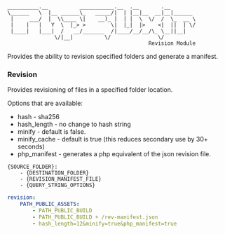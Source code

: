 ```
__________.__          ___________.__  .__       .__        
\______   \  |__ ______\_   _____/|  | |__|__  __|__|______ 
 |     ___/  |  \\____ \|    __)_ |  | |  \  \/  /  \_  __ \
 |    |   |   Y  \  |_> >        \|  |_|  |>    <|  ||  | \/
 |____|   |___|  /   __/_______  /|____/__/__/\_ \__||__|   
               \/|__|          \/               \/          
                                             Revision Module
```

Provides the ability to revision specified folders and generate a manifest.

### Revision

Provides revisioning of files in a specified folder location.

Options that are available:

* hash - sha256
* hash_length - no change to hash string
* minify - default is false.
* minify_cache - default is true (this reduces secondary use by 30+ seconds)
* php_manifest - generates a php equivalent of the json revision file.

```
{SOURCE_FOLDER}:
    - {DESTINATION_FOLDER}
    - {REVISION_MANIFEST_FILE}
    - {QUERY_STRING_OPTIONS}
```

```yaml
revision:
    PATH_PUBLIC_ASSETS:
        - PATH_PUBLIC_BUILD
        - PATH_PUBLIC_BUILD + /rev-manifest.json
        - hash_length=12&minify=true&php_manifest=true
```
